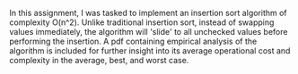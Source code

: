 In this assignment, I was tasked to implement an insertion sort algorithm
of complexity O(n^2). Unlike traditional insertion sort, instead of swapping values
immediately, the algorithm will 'slide' to all unchecked values before performing
the insertion. A pdf containing empirical analysis of the algorithm is included
for further insight into its average operational cost and complexity in the 
average, best, and worst case.

